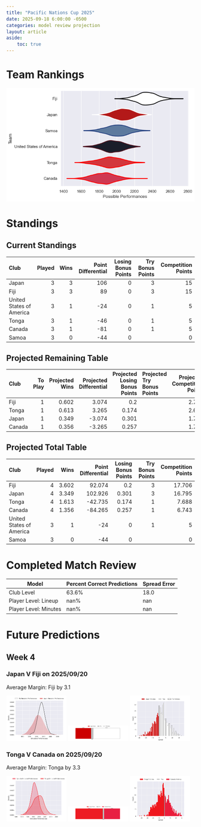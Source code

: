 ```yaml
---  
title: "Pacific Nations Cup 2025"  
date: 2025-09-18 6:00:00 -0500  
categories: model review projection  
layout: article  
aside:  
    toc: true  
---
```

# Team Rankings


![Club Rankings](plots/rankings_Pacific_Nations_Cup_2025.png)
# Standings

## Current Standings


| Club                     |   Played |   Wins |   Point Differential |   Losing Bonus Points |   Try Bonus Points |   Competition Points |
|:-------------------------|---------:|-------:|---------------------:|----------------------:|-------------------:|---------------------:|
| Japan                    |        3 |      3 |                  106 |                     0 |                  3 |                   15 |
| Fiji                     |        3 |      3 |                   89 |                     0 |                  3 |                   15 |
| United States of America |        3 |      1 |                  -24 |                     0 |                  1 |                    5 |
| Tonga                    |        3 |      1 |                  -46 |                     0 |                  1 |                    5 |
| Canada                   |        3 |      1 |                  -81 |                     0 |                  1 |                    5 |
| Samoa                    |        3 |      0 |                  -44 |                     0 |                    |                    0 |



## Projected Remaining Table


| Club   |   To Play |   Projected Wins |   Projected Differential |   Projected Losing Bonus Points | Projected Try Bonus Points   |   Projected Competition Points |
|:-------|----------:|-----------------:|-------------------------:|--------------------------------:|:-----------------------------|-------------------------------:|
| Fiji   |         1 |            0.602 |                    3.074 |                           0.2   |                              |                          2.706 |
| Tonga  |         1 |            0.613 |                    3.265 |                           0.174 |                              |                          2.688 |
| Japan  |         1 |            0.349 |                   -3.074 |                           0.301 |                              |                          1.795 |
| Canada |         1 |            0.356 |                   -3.265 |                           0.257 |                              |                          1.743 |



## Projected Total Table


| Club                     |   Played |   Wins |   Point Differential |   Losing Bonus Points |   Try Bonus Points |   Competition Points |
|:-------------------------|---------:|-------:|---------------------:|----------------------:|-------------------:|---------------------:|
| Fiji                     |        4 |  3.602 |               92.074 |                 0.2   |                  3 |               17.706 |
| Japan                    |        4 |  3.349 |              102.926 |                 0.301 |                  3 |               16.795 |
| Tonga                    |        4 |  1.613 |              -42.735 |                 0.174 |                  1 |                7.688 |
| Canada                   |        4 |  1.356 |              -84.265 |                 0.257 |                  1 |                6.743 |
| United States of America |        3 |  1     |              -24     |                 0     |                  1 |                5     |
| Samoa                    |        3 |  0     |              -44     |                 0     |                    |                0     |



# Completed Match Review


| Model | Percent Correct Predictions | Spread Error |
| ------ | ------ | ------ |
| Club Level | 63.6% | 18.0 |
| Player Level: Lineup | nan% | nan |
| Player Level: Minutes | nan% | nan |


# Future Predictions

## Week 4

### Japan V Fiji on 2025/09/20


Average Margin: Fiji by 3.1

<p float="left">
<img src="plots\2025-09-20-Japan_V_Fiji_performances.png" width="32%" />
<img src="plots\2025-09-20-Japan_V_Fiji_resultbar.png" width="32%" />
<img src="plots\2025-09-20-Japan_V_Fiji_spreads.png" width="32%" />
</p>

### Tonga V Canada on 2025/09/20


Average Margin: Tonga by 3.3

<p float="left">
<img src="plots\2025-09-20-Tonga_V_Canada_performances.png" width="32%" />
<img src="plots\2025-09-20-Tonga_V_Canada_resultbar.png" width="32%" />
<img src="plots\2025-09-20-Tonga_V_Canada_spreads.png" width="32%" />
</p>
